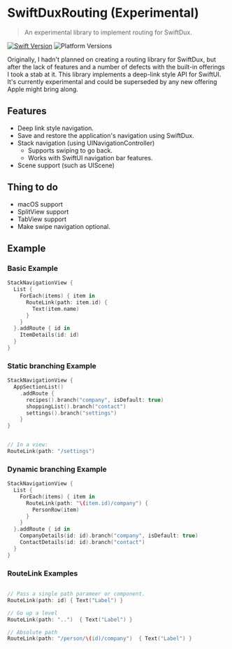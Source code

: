 # SwiftDuxRouting (Experimental)

> An experimental library to implement routing for SwiftDux.

[![Swift Version][swift-image]][swift-url]
![Platform Versions][ios-image]

Originally, I hadn't planned on creating a routing library for SwiftDux, but after the lack of features and a number of defects with the built-in offerings I took a stab at it. This library implements a deep-link style API for SwiftUI. It's currently experimental and could be superseded by any new offering Apple might bring along.

## Features
- Deep link style navigation.
- Save and restore the application's navigation using SwiftDux.
- Stack navigation (using UINavigationController)
    - Supports swiping to go back.
    - Works with SwiftUI navigation bar features.
- Scene support (such as UIScene)

## Thing to do
- macOS support
- SplitView support
- TabView support
- Make swipe navigation optional.

[swift-image]: https://img.shields.io/badge/swift-5.2-orange.svg
[ios-image]: https://img.shields.io/badge/platforms-iOS%2013%20-222.svg
[swift-url]: https://swift.org/
[license-image]: https://img.shields.io/badge/License-MIT-blue.svg
[license-url]: LICENSE

## Example

### Basic Example
```swift
StackNavigationView {
  List {
    ForEach(items) { item in
      RouteLink(path: item.id) {
        Text(item.name)
      }
    }
  }.addRoute { id in
    ItemDetails(id: id)
  }
}
```
### Static branching Example
```swift
StackNavigationView {
  AppSectionList()
    .addRoute {
      recipes().branch("company", isDefault: true)
      shoppingList().branch("contact")
      settings().branch("settings")
    }
}


// In a view: 
RouteLink(path: "/settings")
```

### Dynamic branching Example
```swift
StackNavigationView {
  List {
    ForEach(items) { item in
      RouteLink(path: "\(item.id)/company") {
        PersonRow(item)
      }
    }
  }.addRoute { id in
    CompanyDetails(id: id).branch("company", isDefault: true)
    ContactDetails(id: id).branch("contact")
  }
}
```

### RouteLink Examples
```swift

// Pass a single path parameer or component.
RouteLink(path: id) { Text("Label") }

// Go up a level
RouteLink(path: "..")  { Text("Label") }

// Absolute path
RouteLink(path: "/person/\(id)/company")  { Text("Label") }
```